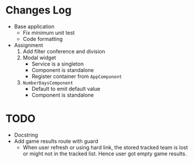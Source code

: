 # Changes Log

- Base application
  - Fix minimum unit test
  - Code formatting
- Assignment
  1. Add filter conference and division
  2. Modal widget
     - Service is a singleton
     - Component is standalone
     - Register container from `AppComponent`
  3. `NumberDaysComponent`
     - Default to emit default value
     - Component is standalone

# TODO

- Docstring
- Add game results route with guard
  - When user refresh or using hard link, the stored tracked team is lost or might not in the tracked list. Hence user got empty game results.
